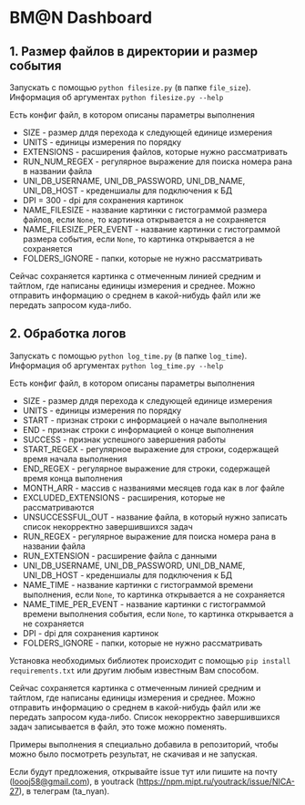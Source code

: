 # BM@N Dashboard

## 1. Размер файлов в директории и размер события

Запускать с помощью `python filesize.py` (в папке `file_size`). Информация об аргументах `python filesize.py --help`

Есть конфиг файл, в котором описаны параметры выполнения
* SIZE - размер длдя перехода к следующей единице измерения
* UNITS - единицы измерения по порядку
* EXTENSIONS - расширения файлов, которые нужно рассматривать
* RUN_NUM_REGEX - регулярное выражение для поиска номера рана в названии файла
* UNI_DB_USERNAME, UNI_DB_PASSWORD, UNI_DB_NAME, UNI_DB_HOST - креденшиалы для подключения к БД
* DPI = 300 - dpi для сохранения картинок
* NAME_FILESIZE - название картинки с гистограммой размера файлов, если `None`, то картинка открывается а не сохраняется
* NAME_FILESIZE_PER_EVENT - название картинки с гистограммой размера события, если `None`, то картинка открывается а не сохраняется
* FOLDERS_IGNORE - папки, которые не нужно рассматривать

Сейчас сохраняется картинка с отмеченным линией средним и тайтлом, где написаны единицы измерения и среднее. Можно отправить информацию о среднем в какой-нибудь файл или же передать запросом куда-либо.


## 2. Обработка логов

Запускать с помощью `python log_time.py` (в папке `log_time`). Информация об аргументах `python log_time.py --help`

Есть конфиг файл, в котором описаны параметры выполнения
* SIZE - размер длдя перехода к следующей единице измерения
* UNITS - единицы измерения по порядку
* START - признак строки с информацией о начале выполнения
* END - признак строки с информацией о конце выполнения
* SUCCESS - признак успешного завершения работы
* START_REGEX - регулярное выражение для строки, содержащей время начала выполнения
* END_REGEX - регулярное выражение для строки, содержащей время конца выполнения
* MONTH_ARR - массив с названиями месяцев года как в лог файле
* EXCLUDED_EXTENSIONS - расширения, которые не рассматриваются
* UNSUCCESSFUL_OUT - название файла, в который нужно записать список некорректно завершившихся задач
* RUN_REGEX - регулярное выражение для поиска номера рана в названии файла
* RUN_EXTENSION - расширение файла с данными
* UNI_DB_USERNAME, UNI_DB_PASSWORD, UNI_DB_NAME, UNI_DB_HOST - креденшиалы для подключения к БД
* NAME_TIME - название картинки с гистограммой времени выполнения, если `None`, то картинка открывается а не сохраняется
* NAME_TIME_PER_EVENT - название картинки с гистограммой времени выполнения события, если `None`, то картинка открывается а не сохраняется
* DPI - dpi для сохранения картинок
* FOLDERS_IGNORE - папки, которые не нужно рассматривать

Установка необходимых библиотек происходит с помощью `pip install requirements.txt` или другим любым известным Вам способом.

Сейчас сохраняется картинка с отмеченным линией средним и тайтлом, где написаны единицы измерения и среднее. Можно отправить информацию о среднем в какой-нибудь файл или же передать запросом куда-либо.
Список некорректно завершившихся задач записывается в файл, это тоже можно поменять.

Примеры выполнения я специально добавила в репозиторий, чтобы можно было посмотреть результат, не скачивая и не запуская.

Если будут предложения, открывайте issue тут или пишите на почту (loooj58@gmail.com), в youtrack (https://npm.mipt.ru/youtrack/issue/NICA-27), в телеграм (ta_nyan).
